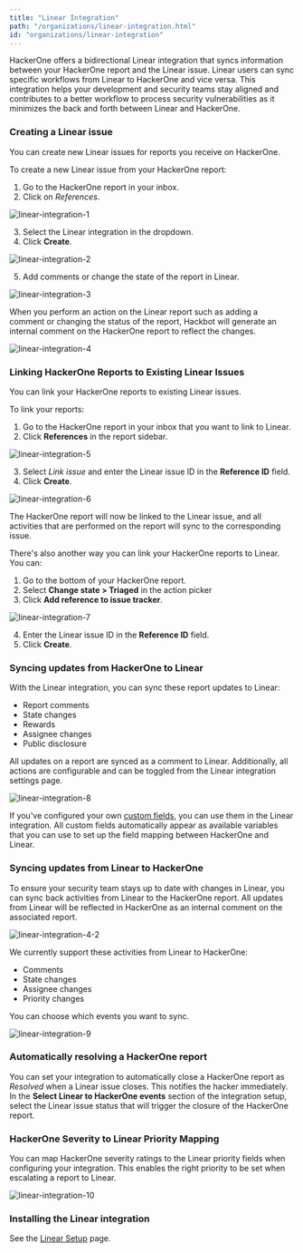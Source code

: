 ```yaml
---
title: "Linear Integration"
path: "/organizations/linear-integration.html"
id: "organizations/linear-integration"
---
```


HackerOne offers a bidirectional Linear integration that syncs information between your HackerOne report and the Linear issue. Linear users can sync specific workflows from Linear to HackerOne and vice versa. This integration helps your development and security teams stay aligned and contributes to a better workflow to process security vulnerabilities as it minimizes the back and forth between Linear and HackerOne.

### Creating a Linear issue
You can create new Linear issues for reports you receive on HackerOne.

To create a new Linear issue from your HackerOne report:
1. Go to the HackerOne report in your inbox.
2. Click on <i>References</i>.

![linear-integration-1](./images/linear-integration-1.png)

3. Select the Linear integration in the dropdown.
4. Click **Create**.

![linear-integration-2](./images/linear-integration-2.png)

5. Add comments or change the state of the report in Linear.

![linear-integration-3](./images/linear-integration-3.png)

When you perform an action on the Linear report such as adding a comment or changing the status of the report, Hackbot will generate an internal comment on the HackerOne report to reflect the changes.

![linear-integration-4](./images/linear-integration-4.png)

### Linking HackerOne Reports to Existing Linear Issues
You can link your HackerOne reports to existing Linear issues.

To link your reports:
1. Go to the HackerOne report in your inbox that you want to link to Linear.
2. Click **References** in the report sidebar.

![linear-integration-5](./images/linear-integration-1.png)

3. Select *Link issue* and enter the Linear issue ID in the **Reference ID** field.
4. Click **Create**.

![linear-integration-6](./images/linear-integration-6.png )

The HackerOne report will now be linked to the Linear issue, and all activities that are performed on the report will sync to the corresponding issue.

There's also another way you can link your HackerOne reports to Linear. You can:
1. Go to the bottom of your HackerOne report.
2. Select **Change state > Triaged** in the action picker
3. Click **Add reference to issue tracker**.

![linear-integration-7](./images/linear-integration-7.png)

4. Enter the Linear issue ID in the **Reference ID** field.
5. Click **Create**.

### Syncing updates from HackerOne to Linear

With the Linear integration, you can sync these report updates to Linear:
- Report comments
- State changes
- Rewards
- Assignee changes
- Public disclosure

All updates on a report are synced as a comment to Linear. Additionally, all actions are configurable and can be toggled from the Linear integration settings page.

![linear-integration-8](./images/linear-integration-8.png)

If you've configured your own [custom fields](/organizations/custom-fields.html), you can use them in the Linear integration. All custom fields automatically appear as available variables that you can use to set up the field mapping between HackerOne and Linear.

### Syncing updates from Linear to HackerOne

To ensure your security team stays up to date with changes in Linear, you can sync back activities from Linear to the HackerOne report. All updates from Linear will be reflected in HackerOne as an internal comment on the associated report.

![linear-integration-4-2](./images/linear-integration-4.png)

We currently support these activities from Linear to HackerOne:
- Comments
- State changes
- Assignee changes
- Priority changes

You can choose which events you want to sync.

![linear-integration-9](./images/linear-integration-9.png)

### Automatically resolving a HackerOne report

You can set your integration to automatically close a HackerOne report as *Resolved* when a Linear issue closes. This notifies the hacker immediately. In the **Select Linear to HackerOne events** section of the integration setup, select the Linear issue status that will trigger the closure of the HackerOne report.

### HackerOne Severity to Linear Priority Mapping

You can map HackerOne severity ratings to the Linear priority fields when configuring your integration. This enables the right priority to be set when escalating a report to Linear.

![linear-integration-10](./images/linear-integration-10.png)

### Installing the Linear integration

See the [Linear Setup](linear-setup.html) page.
